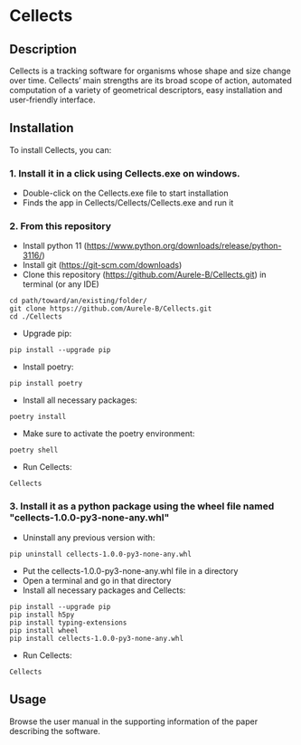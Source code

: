 Cellects
=================

Description
-----------
Cellects is a tracking software for organisms whose shape and size change over time. 
Cellects’ main strengths are its broad scope of action, 
automated computation of a variety of geometrical descriptors, easy installation and user-friendly interface.

Installation
------------
To install Cellects, you can:

### 1. Install it in a click using Cellects.exe on windows.
- Double-click on the Cellects.exe file to start installation
- Finds the app in Cellects/Cellects/Cellects.exe and run it

### 2. From this repository
- Install python 11 (https://www.python.org/downloads/release/python-3116/)
- Install git (https://git-scm.com/downloads)
- Clone this repository (https://github.com/Aurele-B/Cellects.git) in terminal (or any IDE)
```
cd path/toward/an/existing/folder/
git clone https://github.com/Aurele-B/Cellects.git
cd ./Cellects
```
- Upgrade pip:
```
pip install --upgrade pip
```
- Install poetry:
```
pip install poetry
```
- Install all necessary packages:
```
poetry install
```
- Make sure to activate the poetry environment:
```
poetry shell
```
- Run Cellects:
```
Cellects
```

### 3. Install it as a python package using the wheel file named "cellects-1.0.0-py3-none-any.whl"
- Uninstall any previous version with:
```
pip uninstall cellects-1.0.0-py3-none-any.whl
```
- Put the cellects-1.0.0-py3-none-any.whl file in a directory
- Open a terminal and go in that directory
- Install all necessary packages and Cellects:
```
pip install --upgrade pip
pip install h5py
pip install typing-extensions
pip install wheel
pip install cellects-1.0.0-py3-none-any.whl
```
- Run Cellects:
```
Cellects
```


Usage
------------
Browse the user manual in the supporting information of the paper describing the software.